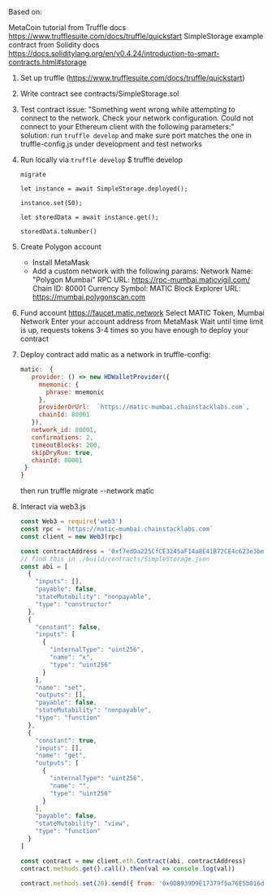 Based on:

MetaCoin tutorial from Truffle docs https://www.trufflesuite.com/docs/truffle/quickstart
SimpleStorage example contract from Solidity docs https://docs.soliditylang.org/en/v0.4.24/introduction-to-smart-contracts.html#storage

1. Set up truffle (https://www.trufflesuite.com/docs/truffle/quickstart)
2. Write contract
      see contracts/SimpleStorage.sol
3. Test contract
      issue: "Something went wrong while attempting to connect to the network. Check your network configuration. Could not connect to your Ethereum client with the following parameters:"
      solution: run `truffle develop` and make sure port matches the one in truffle-config.js under development and test networks
4. Run locally via `truffle develop`
      $ truffle develop

      ```
      migrate

      let instance = await SimpleStorage.deployed();

      instance.set(50);

      let storedData = await instance.get();

      storedData.toNumber()
      ```
5. Create Polygon account
      * Install MetaMask
      * Add a custom network with the following params:
        Network Name: "Polygon Mumbai"
        RPC URL: https://rpc-mumbai.maticvigil.com/
        Chain ID: 80001
        Currency Symbol: MATIC
        Block Explorer URL: https://mumbai.polygonscan.com
6. Fund account
      https://faucet.matic.network
      Select MATIC Token, Mumbai Network
      Enter your account address from MetaMask
      Wait until time limit is up, requests tokens 3-4 times so you have enough to deploy your contract
7. Deploy contract
      add matic as a network in truffle-config:

      ```js
      matic:  {
         provider: () => new HDWalletProvider({
           mnemonic: {
             phrase: mnemonic
           },
           providerOrUrl:  `https://matic-mumbai.chainstacklabs.com`,
           chainId: 80001
         }),
         network_id: 80001,
         confirmations: 2,
         timeoutBlocks: 200,
         skipDryRun: true,
         chainId: 80001
       }
     }
     ```

     then run truffle migrate --network matic
8. Interact via web3.js
      ```js
      const Web3 = require('web3')
      const rpc = `https://matic-mumbai.chainstacklabs.com`
      const client = new Web3(rpc)

      const contractAddress = '0xf7edDa225CfCE3245aF14a8E41B72CE4c623e3be'
      // find this in ./build/contracts/SimpleStorage.json
      const abi = [
        {
          "inputs": [],
          "payable": false,
          "stateMutability": "nonpayable",
          "type": "constructor"
        },
        {
          "constant": false,
          "inputs": [
            {
              "internalType": "uint256",
              "name": "x",
              "type": "uint256"
            }
          ],
          "name": "set",
          "outputs": [],
          "payable": false,
          "stateMutability": "nonpayable",
          "type": "function"
        },
        {
          "constant": true,
          "inputs": [],
          "name": "get",
          "outputs": [
            {
              "internalType": "uint256",
              "name": "",
              "type": "uint256"
            }
          ],
          "payable": false,
          "stateMutability": "view",
          "type": "function"
        }
      ]

      const contract = new client.eth.Contract(abi, contractAddress)
      contract.methods.get().call().then(val => console.log(val))

      contract.methods.set(20).send({ from: '0x0DB939D9E17379f5a76E5b816d05a3d4eA969eBB' })
      ```
